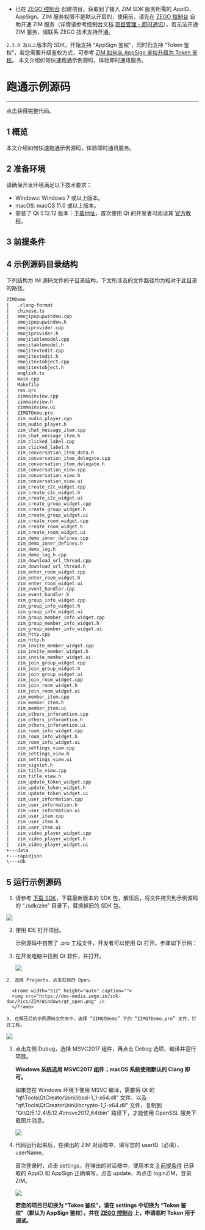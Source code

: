 - 已在 [ZEGO 控制台](https://console.zego.im) 创建项目，获取到了接入 ZIM SDK 服务所需的 AppID、AppSign。ZIM 服务权限不是默认开启的，使用前，请先在 [ZEGO 控制台](https://console.zego.im) 自助开通 ZIM 服务（详情请参考控制台文档 [项目管理 - 即时通讯](https://doc-zh.zego.im/article/14994)），若无法开通 ZIM 服务，请联系 ZEGO 技术支持开通。
<Warning title="注意">

`2.3.0 及以上`版本的 SDK，开始支持 “AppSign 鉴权”，同时仍支持 “Token 鉴权”，若您需要升级鉴权方式，可参考 [ZIM 如何从 AppSign 鉴权升级为 Token 鉴权](http://doc-zh.zego.im/faq/token_upgrade_zim)。
</Warning>
本文介绍如何快速跑通示例源码，体验即时通讯服务。
# 跑通示例源码
---

<Card title="示例源码" href="https://artifact-demo.zego.im/zim/example/windows/ZIMDemo.zip" target="_blank">点击获得完整代码。</Card>
## 1 概览

本文介绍如何快速跑通示例源码，体验即时通讯服务。

## 2 准备环境

请确保开发环境满足以下技术要求：

* Windows: Windows 7 或以上版本。
* macOS: macOS 11.0 或以上版本。
* 安装了 Qt 5.12.12 版本：[下载地址](https://download.qt.io/archive/qt/5.12/5.12.12/)，首次使用 Qt 的开发者可阅读其 [官方教程](https://doc.qt.io/qt-5/gettingstarted.html)。


## 3 前提条件


<Content />
<Content1 />

## 4 示例源码目录结构

下列结构为 IM 源码文件的子目录结构，下文所涉及的文件路径均为相对于此目录的路径。

```bash
ZIMDemo	
|   .clang-format
|   chinese.ts
|   emojipopupwindow.cpp
|   emojipopupwindow.h
|   emojiprovider.cpp
|   emojiprovider.h
|   emojitablemodel.cpp
|   emojitablemodel.h
|   emojitextedit.cpp
|   emojitextedit.h
|   emojitextobject.cpp
|   emojitextobject.h
|   english.ts
|   main.cpp
|   Makefile
|   res.qrc
|   zimmainview.cpp
|   zimmainview.h
|   zimmainview.ui
|   ZIMQTDemo.pro
|   zim_audio_player.cpp
|   zim_audio_player.h
|   zim_chat_message_item.cpp
|   zim_chat_message_item.h
|   zim_clicked_label.cpp
|   zim_clicked_label.h
|   zim_conversation_item_data.h
|   zim_conversation_item_delegate.cpp
|   zim_conversation_item_delegate.h
|   zim_conversation_view.cpp
|   zim_conversation_view.h
|   zim_conversation_view.ui
|   zim_create_c2c_widget.cpp
|   zim_create_c2c_widget.h
|   zim_create_c2c_widget.ui
|   zim_create_group_widget.cpp
|   zim_create_group_widget.h
|   zim_create_group_widget.ui
|   zim_create_room_widget.cpp
|   zim_create_room_widget.h
|   zim_create_room_widget.ui
|   zim_demo_inner_defines.cpp
|   zim_demo_inner_defines.h
|   zim_demo_log.h
|   zim_demo_log_h.cpp
|   zim_download_url_thread.cpp
|   zim_download_url_thread.h
|   zim_enter_room_widget.cpp
|   zim_enter_room_widget.h
|   zim_enter_room_widget.ui
|   zim_event_handler.cpp
|   zim_event_handler.h
|   zim_group_info_widget.cpp
|   zim_group_info_widget.h
|   zim_group_info_widget.ui
|   zim_group_member_info_widget.cpp
|   zim_group_member_info_widget.h
|   zim_group_member_info_widget.ui
|   zim_http.cpp
|   zim_http.h
|   zim_invite_member_widget.cpp
|   zim_invite_member_widget.h
|   zim_invite_member_widget.ui
|   zim_join_group_widget.cpp
|   zim_join_group_widget.h
|   zim_join_group_widget.ui
|   zim_join_room_widget.cpp
|   zim_join_room_widget.h
|   zim_join_room_widget.ui
|   zim_member_item.cpp
|   zim_member_item.h
|   zim_member_item.ui
|   zim_others_inforamtion.cpp
|   zim_others_inforamtion.h
|   zim_others_inforamtion.ui
|   zim_room_info_widget.cpp
|   zim_room_info_widget.h
|   zim_room_info_widget.ui
|   zim_settings_view.cpp
|   zim_settings_view.h
|   zim_settings_view.ui
|   zim_sigslot.h
|   zim_title_view.cpp
|   zim_title_view.h
|   zim_update_token_widget.cpp
|   zim_update_token_widget.h
|   zim_update_token_widget.ui
|   zim_user_information.cpp
|   zim_user_information.h
|   zim_user_information.ui
|   zim_user_item.cpp
|   zim_user_item.h
|   zim_user_item.ui
|   zim_video_player_widget.cpp
|   zim_video_player_widget.h
|   zim_video_player_widget.ui
+---data
+---rapidjson
\---sdk
```

## 5 运行示例源码

1. 请参考 [下载 SDK](/zim-win/client-sdks/sdk-downloads)，下载最新版本的 SDK 包，解压后，将文件拷贝到示例源码的 “./sdk/zim” 目录下，替换掉旧的 SDK 包。

<Frame width="512" height="auto" caption="">
  <img src="https://doc-media.zego.im/sdk-doc/Pics/ZIM/sava_sdk.png" />
</Frame>

2. 使用 IDE 打开项目。
    
    示例源码中自带了 .pro 工程文件，开发者可以使用 Qt 打开。步骤如下示例：

  1. 在开发电脑中找到 Qt 软件，并打开。

      <Frame width="512" height="auto" caption="">
      <img src="https://doc-media.zego.im/sdk-doc/Pics/ZIM/Windows/qt_icon.png" />
      </Frame>

    2. 选择 Projects，点击右侧的 Open。

      <Frame width="512" height="auto" caption="">
      <img src="https://doc-media.zego.im/sdk-doc/Pics/ZIM/Windows/qt_open.png" />
      </Frame>

    3. 在解压后的示例源码文件夹中，选择 “ZIMQTDemo” 下的 “ZIMQTDemo.pro” 文件，打开工程。

<Frame width="512" height="auto" caption="">
<img src="https://doc-media.zego.im/sdk-doc/Pics/ZIM/Windows/qt_path_icon.png" />
</Frame>

3. 点击左侧 Dubug，选择 MSVC2017 组件，再点击 Debug 选项，编译并运行项目。

    **Windows 系统选用 MSVC2017 组件；macOS 系统使用默认的 Clang 即可。**

    <Warning title="注意">

    如果您在 Windows 环境下使用 MSVC 编译，需要将 Qt 的 “qt\Tools\QtCreator\bin\libssl-1_1-x64.dll” 文件、以及 "qt\Tools\QtCreator\bin\libcrypto-1_1-x64.dll" 文件，复制到 "Qt\Qt5.12.4\5.12.4\msvc2017_64\bin" 路径下，才能使用 OpenSSL 服务下载图片消息。  
    </Warning>

    <Frame width="512" height="auto" caption="">
      <img src="https://doc-media.zego.im/sdk-doc/Pics/ZIM/Windows/qt_debug_icon.png" />
    </Frame>


4. 代码运行起来后，在弹出的 ZIM 对话框中，填写您的 userID（必填）、userName。
    
    首次登录时，点击 settings，在弹出的对话框中，使用本文 [3 前提条件](#3-前提条件) 已获取的 AppID 和 AppSign 正确填写，点击 update，再点击 loginZIM，登录 ZIM。

    <Frame width="512" height="auto" caption="">
      <img src="https://doc-media.zego.im/sdk-doc/Pics/ZIM/Windows/login.png" />
    </Frame>

    **若您的项目已切换为 “Token 鉴权”，请在 settings 中切换为 “Token 鉴权”（默认为 AppSign 鉴权），并在 [ZEGO 控制台](https://console.zego.im) 上，申请临时 Token 用于调试。**
